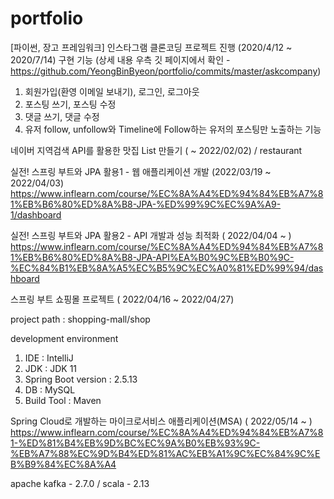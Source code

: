 # portfolio

[파이썬, 장고 프레임워크] 인스타그램 클론코딩 프로젝트 진행 (2020/4/12 ~ 2020/7/14) 구현 기능 (상세 내용 우측 깃 페이지에서 확인 - https://github.com/YeongBinByeon/portfolio/commits/master/askcompany)
  1. 회원가입(환영 이메일 보내기), 로그인, 로그아웃
  2. 포스팅 쓰기, 포스팅 수정
  3. 댓글 쓰기, 댓글 수정
  4. 유저 follow, unfollow와 Timeline에 Follow하는 유저의 포스팅만 노출하는 기능

네이버 지역검색 API를 활용한 맛집 List 만들기 ( ~ 2022/02/02) / restaurant

실전! 스프링 부트와 JPA 활용1 - 웹 애플리케이션 개발 (2022/03/19 ~ 2022/04/03)
https://www.inflearn.com/course/%EC%8A%A4%ED%94%84%EB%A7%81%EB%B6%80%ED%8A%B8-JPA-%ED%99%9C%EC%9A%A9-1/dashboard

실전! 스프링 부트와 JPA 활용2 - API 개발과 성능 최적화 ( 2022/04/04 ~ )
https://www.inflearn.com/course/%EC%8A%A4%ED%94%84%EB%A7%81%EB%B6%80%ED%8A%B8-JPA-API%EA%B0%9C%EB%B0%9C-%EC%84%B1%EB%8A%A5%EC%B5%9C%EC%A0%81%ED%99%94/dashboard

스프링 부트 쇼핑몰 프로젝트 ( 2022/04/16 ~ 2022/04/27)

project path : shopping-mall/shop

development environment
1. IDE : IntelliJ
2. JDK : JDK 11
3. Spring Boot version : 2.5.13
4. DB : MySQL
5. Build Tool : Maven


Spring Cloud로 개발하는 마이크로서비스 애플리케이션(MSA) ( 2022/05/14 ~ ) 
https://www.inflearn.com/course/%EC%8A%A4%ED%94%84%EB%A7%81-%ED%81%B4%EB%9D%BC%EC%9A%B0%EB%93%9C-%EB%A7%88%EC%9D%B4%ED%81%AC%EB%A1%9C%EC%84%9C%EB%B9%84%EC%8A%A4

apache kafka - 2.7.0 / scala - 2.13
